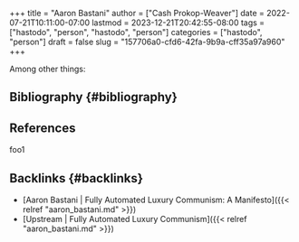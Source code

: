 +++
title = "Aaron Bastani"
author = ["Cash Prokop-Weaver"]
date = 2022-07-21T10:11:00-07:00
lastmod = 2023-12-21T20:42:55-08:00
tags = ["hastodo", "person", "hastodo", "person"]
categories = ["hastodo", "person"]
draft = false
slug = "157706a0-cfd6-42fa-9b9a-cff35a97a960"
+++

Among other things:


## Bibliography {#bibliography}

## References

<style>.csl-entry{text-indent: -1.5em; margin-left: 1.5em;}</style><div class="csl-bib-body">
</div>

foo1


## Backlinks {#backlinks}

-   [Aaron Bastani | Fully Automated Luxury Communism: A Manifesto]({{< relref "aaron_bastani.md" >}})
-   [Upstream | Fully Automated Luxury Communism]({{< relref "aaron_bastani.md" >}})
